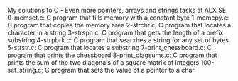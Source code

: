 My solutions to C - Even more pointers, arrays and strings tasks at ALX SE
0-memset.c: C program that fills memory with a constant byte
1-memcpy.c: C program that copies the memory area
2-strchr.c; C program that locates a character in a string
3-strspn.c: C program that gets the length of a prefix substring
4-strpbrk.c: C program that searxhes a string for any set of bytes
5-strstr.c: C program that locates a substring
7-print_chessboard.c: C program that  prints the chessboard
8-print_diagsums.c: C program that prints the sum of the two diagonals of a square matrix of integers
100-set_string.c; C program that sets the value of a pointer to a char
